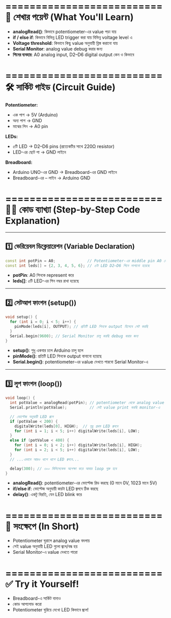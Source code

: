 ==========================
🔰 শেখার পয়েন্ট (What You'll Learn)
==========================
- **analogRead()**: কিভাবে potentiometer-এর value পড়া যায়
- **if / else if**: কিভাবে বিভিন্ন LED trigger করা যায় বিভিন্ন voltage level এ
- **Voltage threshold**: কিভাবে কিছু value অনুযায়ী ব্লিঙ্ক করানো যায়
- **Serial Monitor**: analog value debug করার জন্য
- **পিনের ব্যবহার**: A0 analog input, D2–D6 digital output কেন ও কিভাবে

==========================
🛠️ সার্কিট গাইড (Circuit Guide)
==========================
**Potentiometer:**
- এক পাশ → 5V (Arduino)
- অন্য পাশ → GND
- মাঝের পিন → A0 pin

**LEDs:**
- ৫টি LED → D2–D6 pins (প্রত্যেকটির সাথে 220Ω resistor)
- LED-এর ছোট পা → GND লাইনে

**Breadboard:**
- Arduino UNO-এর GND → Breadboard-এর GND লাইনে
- Breadboard-এর – লাইন → Arduino GND

==========================
🧑‍💻 কোড ব্যাখ্যা (Step-by-Step Code Explanation)
==========================

--------------------------
1️⃣ ভেরিয়েবল ডিক্লেয়ারেশন (Variable Declaration)
--------------------------
```cpp
const int potPin = A0;              // Potentiometer-এর middle pin A0 তে লাগানো
const int leds[] = {2, 3, 4, 5, 6}; // ৫টা LED D2–D6 পিনে লাগানো হয়েছে
```
- **potPin**: A0 পিনকে represent করে
- **leds[]**: ৫টি LED-এর পিন নম্বর রাখা হয়েছে

--------------------------
2️⃣ সেটআপ ফাংশন (setup())
--------------------------
```cpp
void setup() {
  for (int i = 0; i < 5; i++) {
    pinMode(leds[i], OUTPUT); // প্রতিটি LED পিনকে output হিসেবে সেট করছি
  }
  Serial.begin(9600); // Serial Monitor চালু করছি debug করার জন্য
}
```
- **setup()**: শুধু একবার চলে Arduino চালু হলে
- **pinMode()**: প্রতিটি LED পিনকে output বানানো হয়েছে
- **Serial.begin()**: potentiometer-এর value দেখতে পারবো Serial Monitor-এ

--------------------------
3️⃣ লুপ ফাংশন (loop())
--------------------------
```cpp
void loop() {
  int potValue = analogRead(potPin); // potentiometer থেকে analog value নিচ্ছি (0–1023)
  Serial.println(potValue);          // সেই value print করছি monitor-এ

  // ভোল্টেজ অনুযায়ী LED জ্বলে
  if (potValue < 200) {
    digitalWrite(leds[0], HIGH);  // শুধু প্রথম LED জ্বলবে
    for (int i = 1; i < 5; i++) digitalWrite(leds[i], LOW);
  }
  else if (potValue < 400) {
    for (int i = 0; i < 2; i++) digitalWrite(leds[i], HIGH);
    for (int i = 2; i < 5; i++) digitalWrite(leds[i], LOW);
  }
  // ...এভাবে আরও ধাপে ধাপে LED জ্বলবে...

  delay(300); // ৩০০ মিলিসেকেন্ড অপেক্ষা করে আবার loop শুরু হবে
}
```
- **analogRead()**: potentiometer-এর ভোল্টেজ রিড করছে (0 মানে 0V, 1023 মানে 5V)
- **if/else if**: ভোল্টেজ অনুযায়ী কয়টা LED জ্বলবে ঠিক করছে
- **delay()**: একটু বিরতি, যেন LED blink করে

==========================
🎯 সংক্ষেপে (In Short)
==========================
- Potentiometer ঘুরালে analog value বদলায়
- সেই value অনুযায়ী LED গুলো জ্বলে/বন্ধ হয়
- Serial Monitor-এ value দেখতে পারো

==========================
✅ Try it Yourself!
==========================
- Breadboard-এ সার্কিট বানাও
- কোড আপলোড করো
- Potentiometer ঘুরিয়ে দেখো LED কিভাবে জ্বলে!